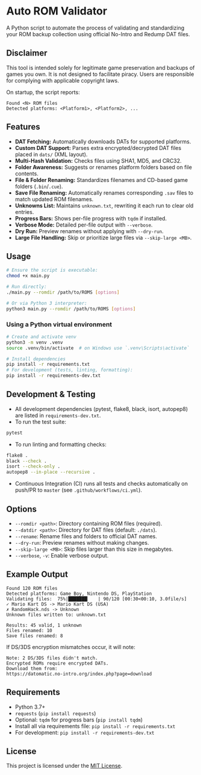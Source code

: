 # Auto ROM Validator

A Python script to automate the process of validating and standardizing your ROM backup collection using official No-Intro and Redump DAT files.

## Disclaimer

This tool is intended solely for legitimate game preservation and backups of games you own. It is not designed to facilitate piracy. Users are responsible for complying with applicable copyright laws.

On startup, the script reports:

```text
Found <N> ROM files
Detected platforms: <Platform1>, <Platform2>, ...
```

## Features

- **DAT Fetching:** Automatically downloads DATs for supported platforms.
- **Custom DAT Support:** Parses extra encrypted/decrypted DAT files placed in `dats/` (XML layout).
- **Multi-Hash Validation:** Checks files using SHA1, MD5, and CRC32.
- **Folder Awareness:** Suggests or renames platform folders based on file contents.
- **File & Folder Renaming:** Standardizes filenames and CD-based game folders (`.bin`/`.cue`).
- **Save File Renaming:** Automatically renames corresponding `.sav` files to match updated ROM filenames.
- **Unknowns List:** Maintains `unknown.txt`, rewriting it each run to clear old entries.
- **Progress Bars:** Shows per-file progress with `tqdm` if installed.
- **Verbose Mode:** Detailed per-file output with `--verbose`.
- **Dry Run:** Preview renames without applying with `--dry-run`.
- **Large File Handling:** Skip or prioritize large files via `--skip-large <MB>`.

## Usage

```bash
# Ensure the script is executable:
chmod +x main.py

# Run directly:
./main.py --romdir /path/to/ROMS [options]

# Or via Python 3 interpreter:
python3 main.py --romdir /path/to/ROMS [options]
```

### Using a Python virtual environment

```bash
# Create and activate venv
python3 -m venv .venv
source .venv/bin/activate  # on Windows use `.venv\Scripts\activate`

# Install dependencies
pip install -r requirements.txt
# For development (tests, linting, formatting):
pip install -r requirements-dev.txt
```

## Development & Testing

- All development dependencies (pytest, flake8, black, isort, autopep8) are listed in `requirements-dev.txt`.
- To run the test suite:

```bash
pytest
```

- To run linting and formatting checks:

```bash
flake8 .
black --check .
isort --check-only .
autopep8 --in-place --recursive .
```

- Continuous Integration (CI) runs all tests and checks automatically on push/PR to `master` (see `.github/workflows/ci.yml`).

## Options

- `--romdir <path>`: Directory containing ROM files (required).
- `--datdir <path>`: Directory for DAT files (default: `./dats`).
- `--rename`: Rename files and folders to official DAT names.
- `--dry-run`: Preview renames without making changes.
- `--skip-large <MB>`: Skip files larger than this size in megabytes.
- `--verbose`, `-v`: Enable verbose output.

## Example Output

```text
Found 120 ROM files
Detected platforms: Game Boy, Nintendo DS, PlayStation
Validating files:  75%|███████▏   | 90/120 [00:30<00:10, 3.0file/s]
✓ Mario Kart DS -> Mario Kart DS (USA)
✗ RandomHack.nds -> Unknown
Unknown files written to: unknown.txt

Results: 45 valid, 1 unknown
Files renamed: 10
Save files renamed: 8
```

If DS/3DS encryption mismatches occur, it will note:

```text
Note: 2 DS/3DS files didn't match.
Encrypted ROMs require encrypted DATs.
Download them from:
https://datomatic.no-intro.org/index.php?page=download
```

## Requirements

- Python 3.7+
- `requests` (`pip install requests`)
- Optional: `tqdm` for progress bars (`pip install tqdm`)
- Install all via requirements file: `pip install -r requirements.txt`
- For development: `pip install -r requirements-dev.txt`

## License

This project is licensed under the [MIT License](LICENSE).
